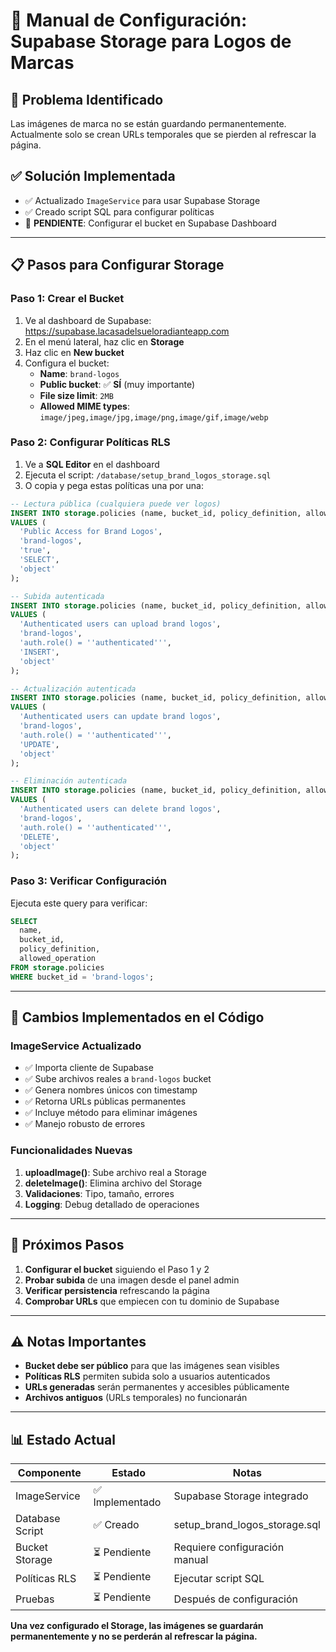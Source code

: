 # 📁 Manual de Configuración: Supabase Storage para Logos de Marcas

## 🎯 **Problema Identificado**
Las imágenes de marca no se están guardando permanentemente. Actualmente solo se crean URLs temporales que se pierden al refrescar la página.

## ✅ **Solución Implementada**
- ✅ Actualizado `ImageService` para usar Supabase Storage
- ✅ Creado script SQL para configurar políticas
- 🔄 **PENDIENTE**: Configurar el bucket en Supabase Dashboard

---

## 📋 **Pasos para Configurar Storage**

### **Paso 1: Crear el Bucket**
1. Ve al dashboard de Supabase: https://supabase.lacasadelsueloradianteapp.com
2. En el menú lateral, haz clic en **Storage**
3. Haz clic en **New bucket**
4. Configura el bucket:
   - **Name**: `brand-logos`
   - **Public bucket**: ✅ **SÍ** (muy importante)
   - **File size limit**: `2MB`
   - **Allowed MIME types**: `image/jpeg,image/jpg,image/png,image/gif,image/webp`

### **Paso 2: Configurar Políticas RLS**
1. Ve a **SQL Editor** en el dashboard
2. Ejecuta el script: `/database/setup_brand_logos_storage.sql`
3. O copia y pega estas políticas una por una:

```sql
-- Lectura pública (cualquiera puede ver logos)
INSERT INTO storage.policies (name, bucket_id, policy_definition, allowed_operation, target)
VALUES (
  'Public Access for Brand Logos',
  'brand-logos',
  'true',
  'SELECT',
  'object'
);

-- Subida autenticada
INSERT INTO storage.policies (name, bucket_id, policy_definition, allowed_operation, target)
VALUES (
  'Authenticated users can upload brand logos',
  'brand-logos', 
  'auth.role() = ''authenticated''',
  'INSERT',
  'object'
);

-- Actualización autenticada
INSERT INTO storage.policies (name, bucket_id, policy_definition, allowed_operation, target)
VALUES (
  'Authenticated users can update brand logos',
  'brand-logos',
  'auth.role() = ''authenticated''',
  'UPDATE', 
  'object'
);

-- Eliminación autenticada
INSERT INTO storage.policies (name, bucket_id, policy_definition, allowed_operation, target)
VALUES (
  'Authenticated users can delete brand logos',
  'brand-logos',
  'auth.role() = ''authenticated''',
  'DELETE',
  'object'
);
```

### **Paso 3: Verificar Configuración**
Ejecuta este query para verificar:
```sql
SELECT 
  name,
  bucket_id,
  policy_definition,
  allowed_operation
FROM storage.policies 
WHERE bucket_id = 'brand-logos';
```

---

## 🔧 **Cambios Implementados en el Código**

### **ImageService Actualizado**
- ✅ Importa cliente de Supabase
- ✅ Sube archivos reales a `brand-logos` bucket
- ✅ Genera nombres únicos con timestamp
- ✅ Retorna URLs públicas permanentes
- ✅ Incluye método para eliminar imágenes
- ✅ Manejo robusto de errores

### **Funcionalidades Nuevas**
1. **uploadImage()**: Sube archivo real a Storage
2. **deleteImage()**: Elimina archivo del Storage  
3. **Validaciones**: Tipo, tamaño, errores
4. **Logging**: Debug detallado de operaciones

---

## 🚀 **Próximos Pasos**

1. **Configurar el bucket** siguiendo el Paso 1 y 2
2. **Probar subida** de una imagen desde el panel admin
3. **Verificar persistencia** refrescando la página
4. **Comprobar URLs** que empiecen con tu dominio de Supabase

---

## ⚠️ **Notas Importantes**

- **Bucket debe ser público** para que las imágenes sean visibles
- **Políticas RLS** permiten subida solo a usuarios autenticados
- **URLs generadas** serán permanentes y accesibles públicamente
- **Archivos antiguos** (URLs temporales) no funcionarán

---

## 📊 **Estado Actual**

| Componente | Estado | Notas |
|------------|--------|-------|
| ImageService | ✅ Implementado | Supabase Storage integrado |
| Database Script | ✅ Creado | setup_brand_logos_storage.sql |
| Bucket Storage | ⏳ Pendiente | Requiere configuración manual |
| Políticas RLS | ⏳ Pendiente | Ejecutar script SQL |
| Pruebas | ⏳ Pendiente | Después de configuración |

**Una vez configurado el Storage, las imágenes se guardarán permanentemente y no se perderán al refrescar la página.**